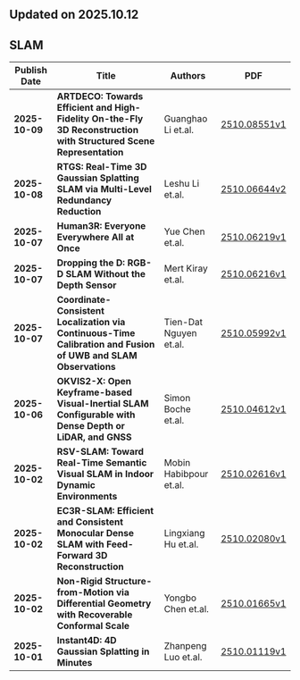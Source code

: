 ## Updated on 2025.10.12

## SLAM

|Publish Date|Title|Authors|PDF|
|---|---|---|---|
|**2025-10-09**|**ARTDECO: Towards Efficient and High-Fidelity On-the-Fly 3D Reconstruction with Structured Scene Representation**|Guanghao Li et.al.|[2510.08551v1](http://arxiv.org/abs/2510.08551v1)|
|**2025-10-08**|**RTGS: Real-Time 3D Gaussian Splatting SLAM via Multi-Level Redundancy Reduction**|Leshu Li et.al.|[2510.06644v2](http://arxiv.org/abs/2510.06644v2)|
|**2025-10-07**|**Human3R: Everyone Everywhere All at Once**|Yue Chen et.al.|[2510.06219v1](http://arxiv.org/abs/2510.06219v1)|
|**2025-10-07**|**Dropping the D: RGB-D SLAM Without the Depth Sensor**|Mert Kiray et.al.|[2510.06216v1](http://arxiv.org/abs/2510.06216v1)|
|**2025-10-07**|**Coordinate-Consistent Localization via Continuous-Time Calibration and Fusion of UWB and SLAM Observations**|Tien-Dat Nguyen et.al.|[2510.05992v1](http://arxiv.org/abs/2510.05992v1)|
|**2025-10-06**|**OKVIS2-X: Open Keyframe-based Visual-Inertial SLAM Configurable with Dense Depth or LiDAR, and GNSS**|Simon Boche et.al.|[2510.04612v1](http://arxiv.org/abs/2510.04612v1)|
|**2025-10-02**|**RSV-SLAM: Toward Real-Time Semantic Visual SLAM in Indoor Dynamic Environments**|Mobin Habibpour et.al.|[2510.02616v1](http://arxiv.org/abs/2510.02616v1)|
|**2025-10-02**|**EC3R-SLAM: Efficient and Consistent Monocular Dense SLAM with Feed-Forward 3D Reconstruction**|Lingxiang Hu et.al.|[2510.02080v1](http://arxiv.org/abs/2510.02080v1)|
|**2025-10-02**|**Non-Rigid Structure-from-Motion via Differential Geometry with Recoverable Conformal Scale**|Yongbo Chen et.al.|[2510.01665v1](http://arxiv.org/abs/2510.01665v1)|
|**2025-10-01**|**Instant4D: 4D Gaussian Splatting in Minutes**|Zhanpeng Luo et.al.|[2510.01119v1](http://arxiv.org/abs/2510.01119v1)|

